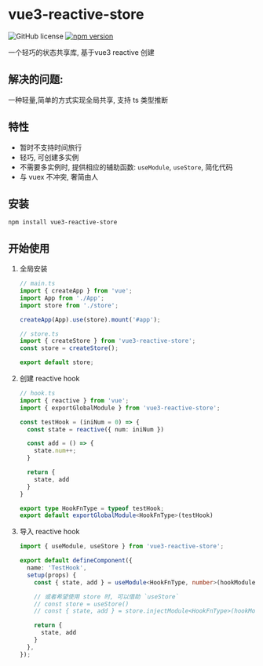 # vue3-reactive-store
![GitHub license](https://img.shields.io/badge/license-MIT-blue.svg) [![npm version](https://img.shields.io/npm/v/vue3-reactive-store.svg?style=flat)](https://www.npmjs.com/package/vue3-reactive-store)

一个轻巧的状态共享库, 基于vue3 reactive 创建

## 解决的问题:
一种轻量,简单的方式实现全局共享, 支持 ts 类型推断

## 特性
- 暂时不支持时间旅行
- 轻巧, 可创建多实例
- 不需要多实例时, 提供相应的辅助函数: `useModule`, `useStore`, 简化代码
- 与 vuex 不冲突, 奢简由人

## 安装
`npm install vue3-reactive-store`

## 开始使用
1. 全局安装
    ```ts
    // main.ts
    import { createApp } from 'vue';
    import App from './App';
    import store from './store';

    createApp(App).use(store).mount('#app');
    ```

    ```ts
    // store.ts
    import { createStore } from 'vue3-reactive-store';
    const store = createStore();

    export default store;
    ```
2. 创建 reactive hook
    ```ts
    // hook.ts
    import { reactive } from 'vue';
    import { exportGlobalModule } from 'vue3-reactive-store';

    const testHook = (iniNum = 0) => {
      const state = reactive({ num: iniNum })

      const add = () => {
        state.num++;
      }

      return {
        state, add
      }
    }

    export type HookFnType = typeof testHook;
    export default exportGlobalModule<HookFnType>(testHook)
    ```
3. 导入 reactive hook
    ```ts
    import { useModule, useStore } from 'vue3-reactive-store';

    export default defineComponent({
      name: 'TestHook',
      setup(props) {
        const { state, add } = useModule<HookFnType, number>(hookModule, 10);

        // 或者希望使用 store 时, 可以借助 `useStore`
        // const store = useStore()
        // const { state, add } = store.injectModule<HookFnType>(hookModule);

        return {
          state, add
        }
      },
    });
    ```
